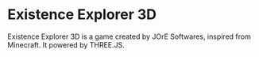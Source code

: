 # Existence Explorer 3D
Existence Explorer 3D is a game created by JOrE Softwares, inspired from Minecraft. It powered by THREE.JS.
